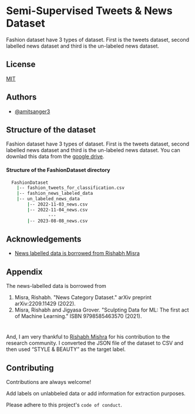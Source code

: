 # Semi-Supervised Tweets & News Dataset

Fashion dataset have 3 types of dataset. First is the tweets dataset, second labelled news dataset and third is the un-labeled news dataset.



## License

[MIT](https://choosealicense.com/licenses/mit/)



## Authors

- [@amitsanger3](https://www.github.com/amitsanger3)



## Structure of the dataset

Fashion dataset have 3 types of dataset. First is the tweets dataset, second labelled news dataset and third is the un-labeled news dataset. You can downlad this data from the [google drive](https://drive.google.com/drive/folders/1OzCyJevV8j8eJyILU0b4wvIMQPlIYtcI?usp=sharing).

#### Structure of the FashionDataset directory

```bash
  FashionDataset 
    |-- fashion_tweets_for_classification.csv
    |-- fashion_news_labeled_data
    |-- un_labeled_news_data
        |-- 2022-11-03_news.csv
        |-- 2022-11-04_news.csv
                ---
        |-- 2023-08-08_news.csv
```


## Acknowledgements

 - [News labelled data is borrowed from Rishabh Misra](https://www.kaggle.com/datasets/rmisra/news-category-dataset)



## Appendix

The news-labelled data is borrowed from 
1. Misra, Rishabh. "News Category Dataset." arXiv preprint arXiv:2209.11429 (2022).
2. Misra, Rishabh and Jigyasa Grover. "Sculpting Data for ML: The first act of Machine Learning." ISBN 9798585463570 (2021).

#
And, I am very thankful to [Rishabh Mishra](https://rishabhmisra.github.io/) for his contribution to the research community. I converted the JSON file of the dataset to CSV and then used “STYLE & BEAUTY” as the target label.



## Contributing

Contributions are always welcome!

Add labels on unlabbeled data or add information for extraction purposes.

Please adhere to this project's `code of conduct`.

